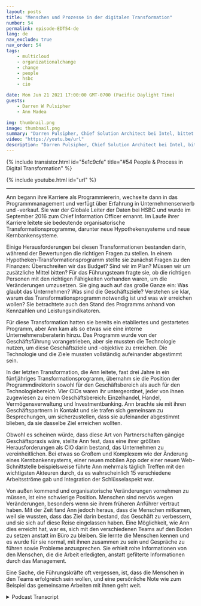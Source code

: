 ```yaml
---
layout: posts
title: "Menschen und Prozesse in der digitalen Transformation"
number: 54
permalink: episode-EDT54-de
lang: de
nav_exclude: true
nav_order: 54
tags:
    - multicloud
    - organizationalchange
    - change
    - people
    - hsbc
    - cio

date: Mon Jun 21 2021 17:00:00 GMT-0700 (Pacific Daylight Time)
guests:
    - Darren W Pulsipher
    - Ann Madea

img: thumbnail.png
image: thumbnail.png
summary: "Darren Pulsipher, Chief Solution Architect bei Intel, bittet seine Gesprächspartnerin Ann Madea, ehemalige CIO von HSBC, darüber nachzudenken, wie sie den Prozess großer transformationsreicher Veränderungen in Organisationen vorangetrieben hat."
video: "https://youtu.be/url"
description: "Darren Pulsipher, Chief Solution Architect bei Intel, bittet seine Gesprächspartnerin Ann Madea, ehemalige CIO von HSBC, darüber nachzudenken, wie sie den Prozess großer transformationsreicher Veränderungen in Organisationen vorangetrieben hat."
---
```


<div>
{% include transistor.html id="5e1c9cfe" title="#54 People & Process in Digital Transformation" %}

{% include youtube.html id="url" %}
</div>

---

Ann begann ihre Karriere als Programmiererin, wechselte dann in das Programmmanagement und verfügt über Erfahrung in Unternehmenserwerb und -verkauf. Sie war der Globale Leiter der Daten bei HSBC und wurde im September 2016 zum Chief Information Officer ernannt. Im Laufe ihrer Karriere leitete sie bedeutende organisatorische Transformationsprogramme, darunter neue Hypothekensysteme und neue Kernbankensysteme.

Einige Herausforderungen bei diesen Transformationen bestanden darin, während der Bewertungen die richtigen Fragen zu stellen. In einem Hypotheken-Transformationsprogramm stellte sie zunächst Fragen zu den Finanzen: Überschreiten wir das Budget? Sind wir im Plan? Müssen wir um zusätzliche Mittel bitten? Für das Führungsteam fragte sie, ob die richtigen Personen mit den richtigen Fähigkeiten vorhanden waren, um die Veränderungen umzusetzen. Sie ging auch auf das große Ganze ein: Was glaubt das Unternehmen? Was sind die Geschäftsziele? Verstehen sie klar, warum das Transformationsprogramm notwendig ist und was wir erreichen wollen? Sie betrachtete auch den Stand des Programms anhand von Kennzahlen und Leistungsindikatoren.

Für diese Transformation hatten sie bereits ein etabliertes und gestartetes Programm, aber Ann kam als so etwas wie eine interne Unternehmensberaterin hinzu. Das Programm wurde von der Geschäftsführung vorangetrieben, aber sie mussten die Technologie nutzen, um diese Geschäftsziele und -objektive zu erreichen. Die Technologie und die Ziele mussten vollständig aufeinander abgestimmt sein.

In der letzten Transformation, die Ann leitete, fast drei Jahre in ein fünfjähriges Transformationsprogramm, übernahm sie die Position der Programmdirektorin sowohl für den Geschäftsbereich als auch für den Technologiebereich. Vier CIOs waren ihr untergeordnet, jeder von ihnen zugewiesen zu einem Geschäftsbereich: Einzelhandel, Handel, Vermögensverwaltung und Investmentbanking. Ann brachte sie mit ihren Geschäftspartnern in Kontakt und sie trafen sich gemeinsam zu Besprechungen, um sicherzustellen, dass sie aufeinander abgestimmt blieben, da sie dasselbe Ziel erreichen wollten.

Obwohl es scheinen würde, dass diese Art von Partnerschaften gängige Geschäftspraxis wäre, stellte Ann fest, dass eine ihrer größten Herausforderungen als CIO darin bestand, das Unternehmen zu vereinheitlichen. Bei etwas so Großem und Komplexem wie der Änderung eines Kernbankensystems, einer neuen mobilen App oder einer neuen Web-Schnittstelle beispielsweise führte Ann mehrmals täglich Treffen mit den wichtigsten Akteuren durch, da es wahrscheinlich 15 verschiedene Arbeitsströme gab und Integration der Schlüsselaspekt war.

Von außen kommend und organisatorische Veränderungen vornehmen zu müssen, ist eine schwierige Position. Menschen sind nervös wegen Veränderungen, besonders wenn sie ihrem früheren Anführer vertraut haben. Mit der Zeit fand Ann jedoch heraus, dass die Menschen mitkamen, weil sie wussten, dass das Ziel darin bestand, das Geschäft zu verbessern, und sie sich auf diese Reise eingelassen haben. Eine Möglichkeit, wie Ann dies erreicht hat, war es, sich mit den verschiedenen Teams auf den Boden zu setzen anstatt im Büro zu bleiben. Sie lernte die Menschen kennen und es wurde für sie normal, mit ihnen zusammen zu sein und Gespräche zu führen sowie Probleme anzusprechen. Sie erhielt rohe Informationen von den Menschen, die die Arbeit erledigten, anstatt gefilterte Informationen durch das Management.

Eine Sache, die Führungskräfte oft vergessen, ist, dass die Menschen in den Teams erfolgreich sein wollen, und eine persönliche Note wie zum Beispiel das gemeinsame Arbeiten mit ihnen geht weit.



<details>
<summary> Podcast Transcript </summary>

<p></p>

</details>
